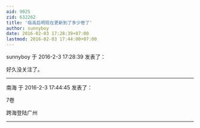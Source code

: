 ```yaml
---
aid: 9025
zid: 632262
title: '临高启明现在更新到了多少卷了'
author: sunnyboy
date: 2016-02-03 17:28:39+07:00
lastmod: 2016-02-03 17:44:00+07:00
---
```


sunnyboy 于 2016-2-3 17:28:39 发表了：

好久没关注了。

---------

南海 于 2016-2-3 17:44:45 发表了：

7卷

跨海登陆广州

---------

